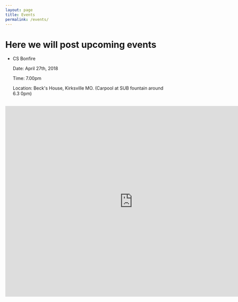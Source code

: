 ```yaml
---
layout: page
title: Events
permalink: /events/
---
```


# Here we will post upcoming events

* CS Bonfire

   Date: April 27th, 2018
   
   Time: 7.00pm

   Location: Beck's House, Kirksville MO. (Carpool at SUB fountain around 6.3 0pm)

<br>


<iframe src="https://calendar.google.com/calendar/embed?src=acm%40truman.edu&ctz=America%2FChicago" style="border: 0" width="800" height="600" frameborder="0" scrolling="no"></iframe>




   

[HT]: /acm/hacktruman/index.html
[HI]: https://hackisu.org
[SH]: https://hackathon.mst.edu
[RT]: https://www.eventbrite.com/e/shamhacks-2018-tickets-39820147132
[BI]: https://bsidesiowa.com
